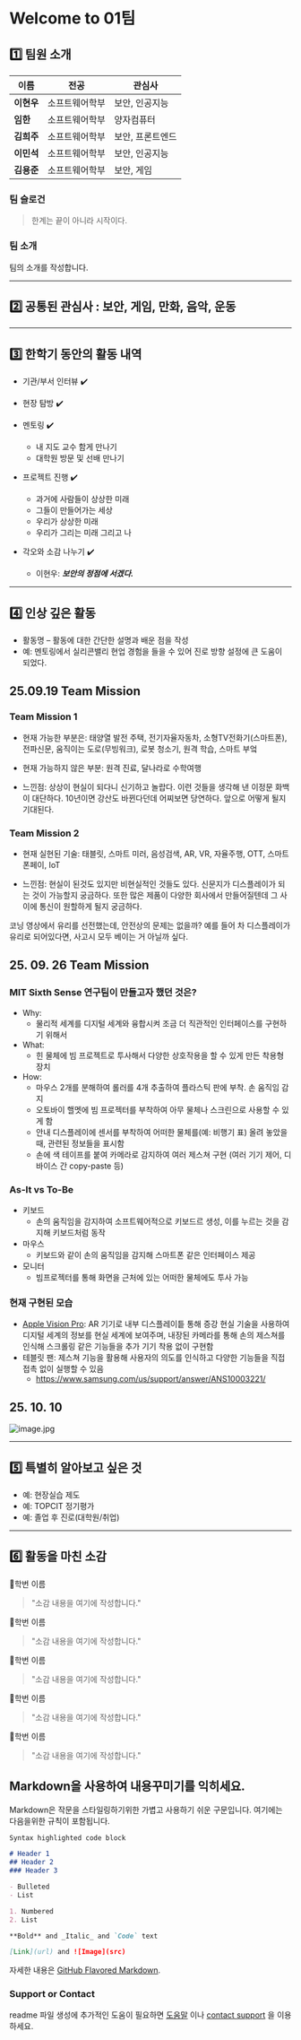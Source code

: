 <!--[![Review Assignment Due Date](https://classroom.github.com/assets/deadline-readme-button-22041afd0340ce965d47ae6ef1cefeee28c7c493a6346c4f15d667ab976d596c.svg)](https://classroom.github.com/a/74LBcwD_) !-->
# Welcome to 01팀

## 1️⃣ 팀원 소개

| **이름** | **전공** | **관심사** |
| --- | --- | --- |
| **이현우** | 소프트웨어학부 | 보안, 인공지능 |
| **임한** | 소프트웨어학부 | 양자컴퓨터 |
| **김희주** | 소프트웨어학부 | 보안, 프론트엔드 |
| **이민석** | 소프트웨어학부 | 보안, 인공지능 |
| **김용준** | 소프트웨어학부 | 보안, 게임 |

### 팀 슬로건

> 한계는 끝이 아니라 시작이다.

### 팀 소개

팀의 소개를 작성합니다.

***

## 2️⃣ 공통된 관심사 : 보안, 게임, 만화, 음악, 운동

***

## 3️⃣ 한학기 동안의 활동 내역 

- 기관/부서 인터뷰 ✔️  

- 현장 탐방 ✔️  

- 멘토링 ✔️  
  - 내 지도 교수 함게 만나기
  - 대학원 방문 및 선배 만나기

- 프로젝트 진행 ✔️  
  - 과거에 사람들이 상상한 미래
  - 그들이 만들어가는 세상
  - 우리가 상상한 미래
  - 우리가 그리는 미래 그리고 나

- 각오와 소감 나누기 ✔️
  - 이현우: ***보안의 정점에 서겠다.***

<!-- 활동 사진 추가 예시 -->
<!--  <img src="https://pixnio.com/free-images/2017/08/14/2017-08-14-13-09-09-960x651.jpg?text=활동사진1" width="330" height="190"/>
<img src="https://pixnio.com/free-images/2017/08/14/2017-08-14-20-51-02-960x640.jpg?text=활동사진2" width="330" height="190"/>
<img src="https://pixnio.com/free-images/2017/08/15/2017-08-15-10-05-39-960x640.jpg?text=활동사진3" width="330" height="190"/> -->

***

## 4️⃣ 인상 깊은 활동

- 활동명 – 활동에 대한 간단한 설명과 배운 점을 작성  
- 예: 멘토링에서 실리콘밸리 현업 경험을 들을 수 있어 진로 방향 설정에 큰 도움이 되었다.

## 25.09.19 Team Mission

### Team Mission 1

- 현재 가능한 부분은:
태양열 발전 주택, 전기자율자동차, 소형TV전화기(스마트폰), 전파신문, 움직이는 도로(무빙워크), 로봇 청소기, 원격 학습, 스마트 부엌

- 현재 가능하지 않은 부분:
원격 진료, 달나라로 수학여행

- 느낀점:
상상이 현실이 되다니 신기하고 놀랍다. 이런 것들을 생각해 낸 이정문 화백이 대단하다.
10년이면 강산도 바뀐다던데 어찌보면 당연하다. 앞으로 어떻게 될지 기대된다.

### Team Mission 2

- 현재 실현된 기술:
태블릿, 스마트 미러, 음성검색, AR, VR, 자율주행, OTT, 스마트폰페이, IoT

- 느낀점:
현실이 된것도 있지만 비현실적인 것들도 있다. 신문지가 디스플레이가 되는 것이 가능할지 궁금하다.
또한 많은 제품이 다양한 회사에서 만들어질텐데 그 사이에 통신이 원할하게 될지 궁금하다.

코닝 영상에서 유리를 선전했는데, 안전상의 문제는 없을까? 예를 들어 차 디스플레이가 유리로 되어있다면, 사고시 모두 베이는 거 아닐까 싶다.

## 25. 09. 26 Team Mission

### MIT Sixth Sense 연구팀이 만들고자 했던 것은?

- Why:
  - 물리적 세계를 디지털 세계와 융합시켜 조금 더 직관적인 인터페이스를 구현하기 위해서
- What:
  - 힌 물체에 빔 프로젝트로 투사해서 다양한 상호작용을 할 수 있게 만든 착용형 장치
- How:
  - 마우스 2개를 분해하여 롤러를 4개 추출하여 플라스틱 판에 부착. 손 움직임 감지
  - 오토바이 핼멧에 빔 프로젝터를 부착하여 아무 물체나 스크린으로 사용할 수 있게 함
  - 안내 디스플레이에 센서를 부착하여 어떠한 물체를(예: 비행기 표) 올려 놓았을 때, 관련된 정보들을 표시함
  - 손에 색 테이프를 붙여 카메라로 감지하여 여러 제스쳐 구현 (여러 기기 제어, 디바이스 간 copy-paste 등)

### As-It vs To-Be
- 키보드
  - 손의 움직임을 감지하여 소프트웨어적으로 키보드르 생성, 이를 누르는 것을 감지해 키보드처럼 동작
- 마우스
  - 키보드와 같이 손의 움직임을 감지해 스마트폰 같은 인터페이스 제공
- 모니터
  - 빔프로젝터를 통해 화면을 근처에 있는 어떠한 물체에도 투사 가능

### 현재 구현된 모습
- [Apple Vision Pro](https://www.apple.com/kr/apple-vision-pro/): AR 기기로 내부 디스플레이틑 통해 증강 현실 기술을 사용하여 디지털 세계의 정보를 현실 세계에 보여주며, 내장된 카메라를 통해 손의 제스쳐를 인식해 스크롤링 같은 기능들을 추가 기기 착용 없이 구현함
- 테블릿 팬: 제스쳐 기능을 활용해 사용자의 의도를 인식하고 다양한 기능들을 직접 접촉 없이 실행할 수 있음
  - https://www.samsung.com/us/support/answer/ANS10003221/

## 25. 10. 10

![image.jpg](https://raw.githubusercontent.com/kookmin-sw/eureka-251-team-e25-sw01-01/refs/heads/main/image0.jpg)

***

## 5️⃣ 특별히 알아보고 싶은 것
- 예: 현장실습 제도
- 예: TOPCIT 정기평가
- 예: 졸업 후 진로(대학원/취업)

***

## 6️⃣ 활동을 마친 소감

🔗학번 이름  
> "소감 내용을 여기에 작성합니다."

🔗학번 이름  
> "소감 내용을 여기에 작성합니다."

🔗학번 이름  
> "소감 내용을 여기에 작성합니다."

🔗학번 이름  
> "소감 내용을 여기에 작성합니다."

🔗학번 이름  
> "소감 내용을 여기에 작성합니다."


## Markdown을 사용하여 내용꾸미기를 익히세요.

Markdown은 작문을 스타일링하기위한 가볍고 사용하기 쉬운 구문입니다. 여기에는 다음을위한 규칙이 포함됩니다.

```markdown
Syntax highlighted code block

# Header 1
## Header 2
### Header 3

- Bulleted
- List

1. Numbered
2. List

**Bold** and _Italic_ and `Code` text

[Link](url) and ![Image](src)
```

자세한 내용은 [GitHub Flavored Markdown](https://guides.github.com/features/mastering-markdown/).

### Support or Contact

readme 파일 생성에 추가적인 도움이 필요하면 [도움말](https://help.github.com/articles/about-readmes/) 이나 [contact support](https://github.com/contact) 을 이용하세요.

